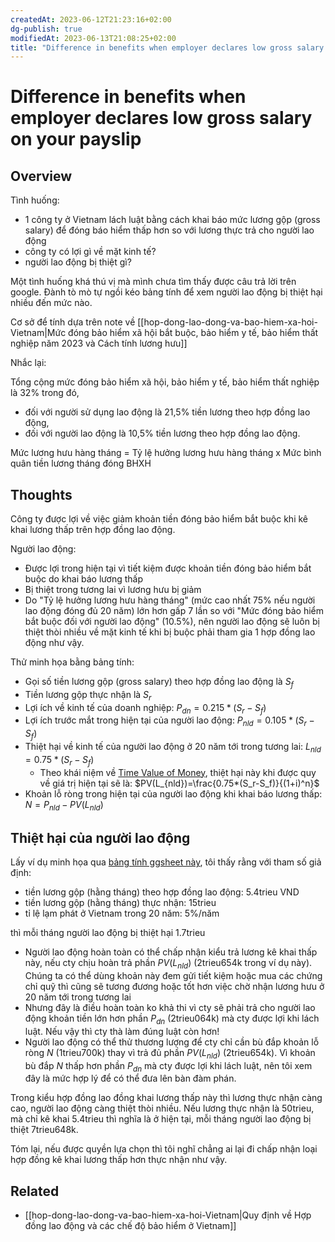 ```yaml
---
createdAt: 2023-06-12T21:23:16+02:00
dg-publish: true
modifiedAt: 2023-06-13T21:08:25+02:00
title: "Difference in benefits when employer declares low gross salary on your payslip"
---
```

# Difference in benefits when employer declares low gross salary on your payslip

## Overview

Tình huống:
- 1 công ty ở Vietnam lách luật bằng cách khai báo mức lương gộp (gross salary) để đóng báo hiểm thấp hơn so với lương thực trả cho người lao động
- công ty có lợi gì về mặt kinh tế?
- người lao động bị thiệt gì?

Một tình huống khá thú vị mà mình chưa tìm thấy được câu trả lời trên google. Đành tò mò tự ngồi kéo bảng tính để xem người lao động bị thiệt hại nhiều đến mức nào.

Cơ sở để tính dựa trên note về [[hop-dong-lao-dong-va-bao-hiem-xa-hoi-Vietnam|Mức đóng bảo hiểm xã hội bắt buộc, bảo hiểm y tế, bảo hiểm thất nghiệp năm 2023 và Cách tính lương hưu]]

Nhắc lại:

Tổng cộng mức đóng bảo hiểm xã hội, bảo hiểm y tế, bảo hiểm thất nghiệp là 32% trong đó,
- đối với người sử dụng lao động là 21,5% tiền lương theo hợp đồng lao động,
- đối với người lao động là 10,5% tiền lương theo hợp đồng lao động.

Mức lương hưu hàng tháng = Tỷ lệ hưởng lương hưu hàng tháng x Mức bình quân tiền lương tháng đóng BHXH

## Thoughts

Công ty được lợi về việc giảm khoản tiền đóng bảo hiểm bắt buộc khi kê khai lương thấp trên hợp đồng lao động.

Người lao động:
- Được lợi trong hiện tại vì tiết kiệm được khoản tiền đóng bảo hiểm bắt buộc do khai báo lương thấp
- Bị thiệt trong tương lai vì lương hưu bị giảm
- Do "Tỷ lệ hưởng lương hưu hàng tháng" (mức cao nhất 75% nếu người lao động đóng đủ 20 năm) lớn hơn gấp 7 lần so với "Mức đóng bảo hiểm bắt buộc đối với người lao động" (10.5%), nên người lao động sẽ luôn bị thiệt thòi nhiều về mặt kinh tế khi bị buộc phải tham gia 1 hợp đồng lao động như vậy.

Thử minh họa bằng bảng tính:
- Gọi số tiền lương gộp (gross salary) theo hợp đồng lao động là $S_f$
- Tiền lương gộp thực nhận là $S_r$
- Lợi ích về kinh tế của doanh nghiệp: $P_{dn}=0.215*(S_r-S_f)$
- Lợi ích trước mắt trong hiện tại của người lao động: $P_{nld}=0.105*(S_r-S_f)$
- Thiệt hại về kinh tế của người lao động ở 20 năm tới trong tương lai: $L_{nld}=0.75*(S_r-S_f)$
    - Theo khái niệm về [Time Value of Money](https://www.investopedia.com/articles/03/082703.asp), thiệt hại này khi được quy về giá trị hiện tại sẽ là: $PV(L_{nld})=\frac{0.75*(S_r-S_f)}{(1+i)^n}$
- Khoản lỗ ròng trong hiện tại của người lao động khi khai báo lương thấp: $N=P_{nld}-PV(L_{nld})$

## Thiệt hại của người lao động

Lấy ví dụ minh họa qua [bảng tính ggsheet này](https://docs.google.com/spreadsheets/d/1AtmwFi4dduYkv-86zGM1xM5M1vq99eExq4ycAMinEMQ/edit?usp=sharing), tôi thấy rằng với tham số giả định:
- tiền lương gộp (hằng tháng) theo hợp đồng lao động: 5.4trieu VND
- tiền lương gộp (hằng tháng) thực nhận: 15trieu
- tỉ lệ lạm phát ở Vietnam trong 20 năm: 5%/năm

thì mỗi tháng người lao động bị thiệt hại 1.7trieu
- Người lao động hoàn toàn có thể chấp nhận kiểu trả lương kê khai thấp này, nếu cty chịu hoàn trả phần $PV(L_{nld})$ (2trieu654k trong ví dụ này). Chúng ta có thể dùng khoản này đem gửi tiết kiệm hoặc mua các chứng chỉ quỹ thì cũng sẽ tương đương hoặc tốt hơn việc chờ nhận lương hưu ở 20 năm tới trong tương lai
- Nhưng đây là điều hoàn toàn ko khả thi vì cty sẽ phải trả cho người lao động khoản tiền lớn hơn phần $P_{dn}$ (2trieu064k) mà cty được lợi khi lách luật. Nếu vậy thì cty thà làm đúng luật còn hơn!
- Người lao động có thể thử thương lượng để cty chỉ cần bù đắp khoản lỗ ròng $N$ (1trieu700k) thay vì trả đủ phần $PV(L_{nld})$ (2trieu654k). Vì khoản bù đắp $N$ thấp hơn phần $P_{dn}$ mà cty được lợi khi lách luật, nên tôi xem đây là mức hợp lý để có thể đưa lên bàn đàm phán.

Trong kiểu hợp đồng lao đồng khai lương thấp này thì lương thực nhận càng cao, người lao động càng thiệt thòi nhiều. Nếu lương thực nhận là 50trieu, mà chỉ kê khai 5.4trieu thì nghĩa là ở hiện tại, mỗi tháng người lao động bị thiệt 7trieu648k.

Tóm lại, nếu được quyền lựa chọn thì tôi nghĩ chẳng ai lại đi chấp nhận loại hợp đồng kê khai lương thấp hơn thực nhận như vậy.

## Related

- [[hop-dong-lao-dong-va-bao-hiem-xa-hoi-Vietnam|Quy định về Hợp đồng lao động và các chế độ bảo hiểm ở Vietnam]]